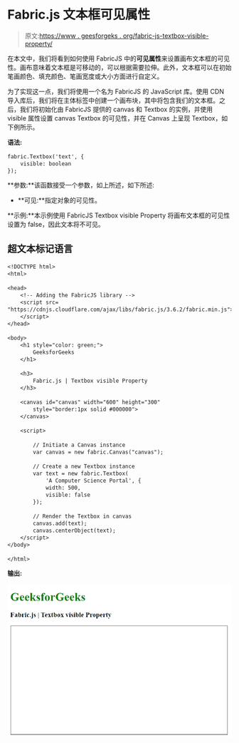 # Fabric.js 文本框可见属性

> 原文:[https://www . geesforgeks . org/fabric-js-textbox-visible-property/](https://www.geeksforgeeks.org/fabric-js-textbox-visible-property/)

在本文中，我们将看到如何使用 FabricJS 中的**可见属性**来设置画布文本框的可见性。画布意味着文本框是可移动的，可以根据需要拉伸。此外，文本框可以在初始笔画颜色、填充颜色、笔画宽度或大小方面进行自定义。

为了实现这一点，我们将使用一个名为 FabricJS 的 JavaScript 库。使用 CDN 导入库后，我们将在主体标签中创建一个画布块，其中将包含我们的文本框。之后，我们将初始化由 FabricJS 提供的 canvas 和 Textbox 的实例，并使用 visible 属性设置 canvas Textbox 的可见性，并在 Canvas 上呈现 Textbox，如下例所示。

**语法:**

```
fabric.Textbox('text', {
    visible: boolean
});
```

**参数:**该函数接受一个参数，如上所述，如下所述:

*   **可见:**指定对象的可见性。

**示例:**本示例使用 FabricJS Textbox visible Property 将画布文本框的可见性设置为 false，因此文本将不可见。

## 超文本标记语言

```
<!DOCTYPE html>
<html>

<head>
    <!-- Adding the FabricJS library -->
    <script src=
"https://cdnjs.cloudflare.com/ajax/libs/fabric.js/3.6.2/fabric.min.js">
    </script>
</head>

<body>
    <h1 style="color: green;">
        GeeksforGeeks
    </h1>

    <h3>
        Fabric.js | Textbox visible Property
    </h3>

    <canvas id="canvas" width="600" height="300"
        style="border:1px solid #000000">
    </canvas>

    <script>

        // Initiate a Canvas instance 
        var canvas = new fabric.Canvas("canvas");

        // Create a new Textbox instance 
        var text = new fabric.Textbox(
            'A Computer Science Portal', {
            width: 500,
            visible: false
        });

        // Render the Textbox in canvas 
        canvas.add(text);
        canvas.centerObject(text);
    </script>
</body>

</html>
```

**输出:**

![](img/f4b12d0b512914b0dc97321879fffceb.png)